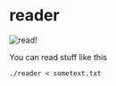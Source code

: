 reader
======

![read!](http://irishrantings.files.wordpress.com/2011/02/pile-of-books2.jpg?raw=true)

You can read stuff like this

    ./reader < sometext.txt
